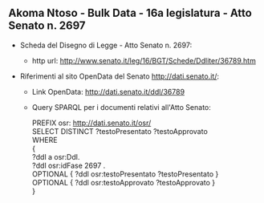 ## Akoma Ntoso - Bulk Data - 16a legislatura - Atto Senato n. 2697 ##

* Scheda del Disegno di Legge - Atto Senato n. 2697:
	* http url: http://www.senato.it/leg/16/BGT/Schede/Ddliter/36789.htm

* Riferimenti al sito OpenData del Senato http://dati.senato.it/:
	* Link OpenData: http://dati.senato.it/ddl/36789
	* Query SPARQL per i documenti relativi all'Atto Senato:

        PREFIX osr: <http://dati.senato.it/osr/>  
		SELECT DISTINCT ?testoPresentato ?testoApprovato  
		WHERE  
		{  
		    ?ddl a osr:Ddl.  
		    ?ddl osr:idFase 2697 .  
		    OPTIONAL { ?ddl osr:testoPresentato ?testoPresentato }  
		    OPTIONAL { ?ddl osr:testoApprovato ?testoApprovato }  
		}
		